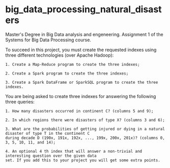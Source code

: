 # big_data_processing_natural_disasters
Master's Degree in Big Data analysis and engeneering. Assignment 1 of the Systems for Big Data Processing course.

To succeed in this project, you must create the requested indexes using three different technologies
(over Apache Hadoop):

    1. Create a Map-Reduce program to create the three indexes;
    
    2. Create a Spark program to create the three indexes;
    
    3. Create a Spark DataFrame or SparkSQL program to create the three indexes.

You are being asked to create three indexes for answering the following three queries:

    1. How many disasters occurred in continent C? (columns 5 and 9);

    2. In which regions there were disasters of type X? (columns 3 and 6);

    3. What are the probabilities of getting injured or dying in a natural disaster of type T in the continent C
    during decade D (190x, 191x, 192x, ..., 199x, 200x, 201x)? (columns 0, 3, 5, 10, 11, and 14);

    4. An optional 4 th index that will answer a non-trivial and interesting question over the given data
    set. If you add this to your project you will get some extra points.

